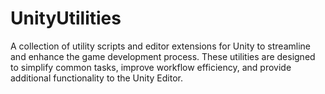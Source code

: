 # UnityUtilities
A collection of utility scripts and editor extensions for Unity to streamline and enhance the game development process. These utilities are designed to simplify common tasks, improve workflow efficiency, and provide additional functionality to the Unity Editor. 
